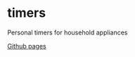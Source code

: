 # timers
Personal timers for household appliances

[Github pages](https://atacanjacques.github.io/timers/)
